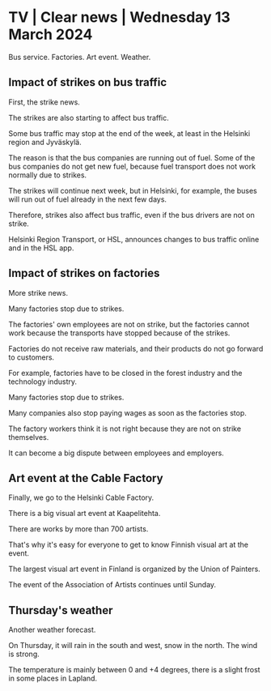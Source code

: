 # TV \| Clear news \| Wednesday 13 March 2024

Bus service. Factories. Art event. Weather.

## Impact of strikes on bus traffic

First, the strike news.

The strikes are also starting to affect bus traffic.

Some bus traffic may stop at the end of the week, at least in the Helsinki region and Jyväskylä.

The reason is that the bus companies are running out of fuel. Some of the bus companies do not get new fuel, because fuel transport does not work normally due to strikes.

The strikes will continue next week, but in Helsinki, for example, the buses will run out of fuel already in the next few days.

Therefore, strikes also affect bus traffic, even if the bus drivers are not on strike.

Helsinki Region Transport, or HSL, announces changes to bus traffic online and in the HSL app.

## Impact of strikes on factories

More strike news.

Many factories stop due to strikes.

The factories' own employees are not on strike, but the factories cannot work because the transports have stopped because of the strikes.

Factories do not receive raw materials, and their products do not go forward to customers.

For example, factories have to be closed in the forest industry and the technology industry.

Many factories stop due to strikes.

Many companies also stop paying wages as soon as the factories stop.

The factory workers think it is not right because they are not on strike themselves.

It can become a big dispute between employees and employers.

## Art event at the Cable Factory

Finally, we go to the Helsinki Cable Factory.

There is a big visual art event at Kaapelitehta.

There are works by more than 700 artists.

That's why it's easy for everyone to get to know Finnish visual art at the event.

The largest visual art event in Finland is organized by the Union of Painters.

The event of the Association of Artists continues until Sunday.

## Thursday's weather

Another weather forecast.

On Thursday, it will rain in the south and west, snow in the north. The wind is strong.

The temperature is mainly between 0 and +4 degrees, there is a slight frost in some places in Lapland.

